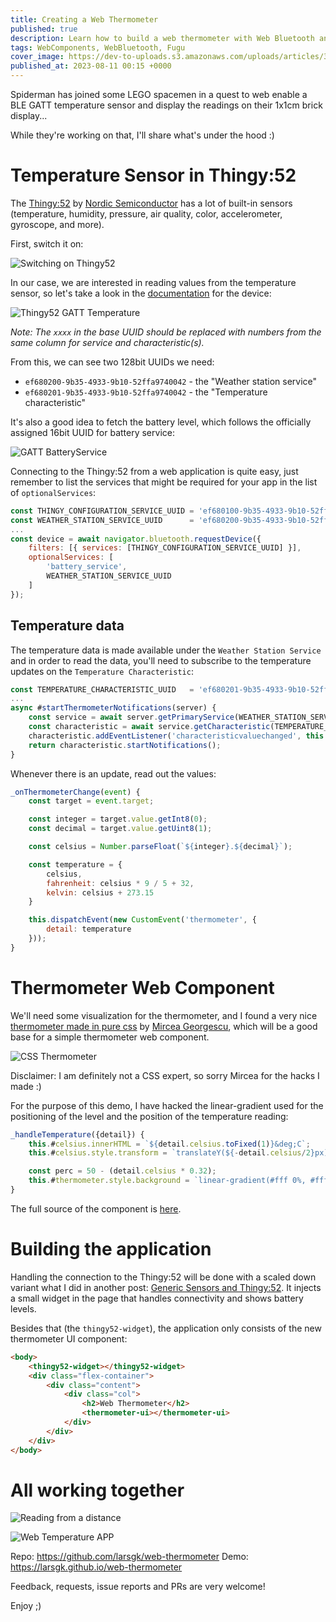 ```yaml
---
title: Creating a Web Thermometer
published: true
description: Learn how to build a web thermometer with Web Bluetooth and Web Components
tags: WebComponents, WebBluetooth, Fugu
cover_image: https://dev-to-uploads.s3.amazonaws.com/uploads/articles/3w78v9cspnq5v9mgwljc.jpg
published_at: 2023-08-11 00:15 +0000
---
```


Spiderman has joined some LEGO spacemen in a quest to web enable a BLE GATT temperature sensor and display the readings on their 1x1cm brick display...

While they're working on that, I'll share what's under the hood :)

# Temperature Sensor in Thingy:52

The [Thingy:52](https://www.nordicsemi.com/Products/Development-hardware/Nordic-Thingy-52) by [Nordic Semiconductor](https://www.nordicsemi.com/) has a lot of built-in sensors (temperature, humidity, pressure, air quality, color, accelerometer, gyroscope, and more).

First, switch it on:

![Switching on Thingy52](https://dev-to-uploads.s3.amazonaws.com/uploads/articles/4oin812qhzvy790lrhhb.jpg)

In our case, we are interested in reading values from the temperature sensor, so let's take a look in the [documentation](https://nordicsemiconductor.github.io/Nordic-Thingy52-FW/documentation/firmware_architecture.html) for the device:

![Thingy52 GATT Temperature](https://dev-to-uploads.s3.amazonaws.com/uploads/articles/s8049wrxzvqmh9s98rjq.png)

*Note: The `xxxx` in the base UUID should be replaced with numbers from the same column for service and characteristic(s).*

From this, we can see two 128bit UUIDs we need:

* `ef680200-9b35-4933-9b10-52ffa9740042` - the "Weather station service"
* `ef680201-9b35-4933-9b10-52ffa9740042` - the "Temperature characteristic"

It's also a good idea to fetch the battery level, which follows the officially assigned 16bit UUID for battery service:

![GATT BatteryService](https://dev-to-uploads.s3.amazonaws.com/uploads/articles/6i5cqcz3e15j0e3h36z0.png)

Connecting to the Thingy:52 from a web application is quite easy, just remember to list the services that might be required for your app in the list of `optionalServices`:

```javascript
const THINGY_CONFIGURATION_SERVICE_UUID = 'ef680100-9b35-4933-9b10-52ffa9740042';
const WEATHER_STATION_SERVICE_UUID      = 'ef680200-9b35-4933-9b10-52ffa9740042';
...
const device = await navigator.bluetooth.requestDevice({
    filters: [{ services: [THINGY_CONFIGURATION_SERVICE_UUID] }],
    optionalServices: [
        'battery_service',
        WEATHER_STATION_SERVICE_UUID
    ]
});
```

## Temperature data

The temperature data is made available under the `Weather Station Service` and in order to read the data, you'll need to subscribe to the temperature updates on the `Temperature Characteristic`:

```javascript
const TEMPERATURE_CHARACTERISTIC_UUID   = 'ef680201-9b35-4933-9b10-52ffa9740042';
...
async #startThermometerNotifications(server) {
    const service = await server.getPrimaryService(WEATHER_STATION_SERVICE_UUID);
    const characteristic = await service.getCharacteristic(TEMPERATURE_CHARACTERISTIC_UUID);
    characteristic.addEventListener('characteristicvaluechanged', this.#onThermometerChange.bind(this));
    return characteristic.startNotifications();
}
```

Whenever there is an update, read out the values:

```javascript
_onThermometerChange(event) {
    const target = event.target;

    const integer = target.value.getInt8(0);
    const decimal = target.value.getUint8(1);

    const celsius = Number.parseFloat(`${integer}.${decimal}`);

    const temperature = {
        celsius,
        fahrenheit: celsius * 9 / 5 + 32,
        kelvin: celsius + 273.15
    }

    this.dispatchEvent(new CustomEvent('thermometer', {
        detail: temperature
    }));
}
```

# Thermometer Web Component

We'll need some visualization for the thermometer, and I found a very nice [thermometer made in pure css](https://jsfiddle.net/mirceageorgescu/gBW3Y/) by [Mircea Georgescu](https://github.com/mirceageorgescu), which will be a good base for a simple thermometer web component.

![CSS Thermometer](https://dev-to-uploads.s3.amazonaws.com/uploads/articles/cnrnc73s1mt6hkx9e5o4.png)

Disclaimer: I am definitely not a CSS expert, so sorry Mircea for the hacks I made :)

For the purpose of this demo, I have hacked the linear-gradient used for the positioning of the level and the position of the temperature reading:

```javascript
_handleTemperature({detail}) {
    this.#celsius.innerHTML = `${detail.celsius.toFixed(1)}&deg;C`;
    this.#celsius.style.transform = `translateY(${-detail.celsius/2}px)`;

    const perc = 50 - (detail.celsius * 0.32);
    this.#thermometer.style.background = `linear-gradient(#fff 0%, #fff ${perc}%, #d00 ${perc}%, #d00 100%)`
}
```

The full source of the component is [here](https://github.com/larsgk/web-thermometer/blob/main/src/thermometer-ui.js).

# Building the application

Handling the connection to the Thingy:52 will be done with a scaled down variant what I did in another post: [Generic Sensors and Thingy:52](https://dev.to/denladeside/generic-sensors-and-thingy52-9oa).  It injects a small widget in the page that handles connectivity and shows battery levels.

Besides that (the `thingy52-widget`), the application only consists of the new thermometer UI component:

```html
<body>
    <thingy52-widget></thingy52-widget>
    <div class="flex-container">
        <div class="content">
            <div class="col">
                <h2>Web Thermometer</h2>
                <thermometer-ui></thermometer-ui>
            </div>
        </div>
    </div>
</body>
```

# All working together

![Reading from a distance](https://dev-to-uploads.s3.amazonaws.com/uploads/articles/9nht0kcb24hhavwoptla.jpg)

![Web Temperature APP](https://dev-to-uploads.s3.amazonaws.com/uploads/articles/jaik84a80elshjo3h6gr.png)

Repo: https://github.com/larsgk/web-thermometer
Demo: https://larsgk.github.io/web-thermometer

Feedback, requests, issue reports and PRs are very welcome!

Enjoy ;)